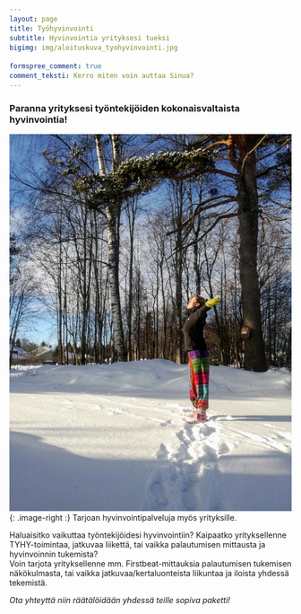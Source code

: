```yaml
---
layout: page
title: Työhyvinvointi
subtitle: Hyvinvointia yrityksesi tueksi
bigimg: img/aloituskuva_tyohyvinvointi.jpg

formspree_comment: true
comment_teksti: Kerro miten voin auttaa Sinua?
---
```


### **Paranna yrityksesi työntekijöiden kokonaisvaltaista hyvinvointia!**

!["Työhyvinvointi"](/img/tyohyvinvointi1.jpg "Työhyvinvointi"){: .image-right :}
Tarjoan hyvinvointipalveluja myös yrityksille. 

Haluaisitko vaikuttaa työntekijöidesi hyvinvointiin? Kaipaatko yrityksellenne TYHY-toimintaa, jatkuvaa liikettä, tai vaikka palautumisen mittausta ja hyvinvoinnin tukemista?  
Voin tarjota yrityksellenne mm. Firstbeat-mittauksia palautumisen tukemisen näkökulmasta, tai vaikka jatkuvaa/kertaluonteista liikuntaa ja iloista yhdessä tekemistä.

*Ota yhteyttä niin räätälöidään yhdessä teille sopiva paketti!*

